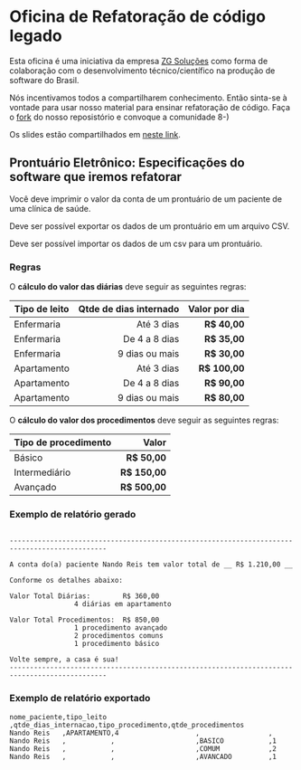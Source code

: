 # Oficina de Refatoração de código legado

Esta oficina é uma iniciativa da empresa [ZG Soluções](http://zgsolucoes.com.br) como forma de colaboração com o desenvolvimento técnico/científico na produção de software do Brasil.

Nós incentivamos todos a compartilharem conhecimento. Então sinta-se à vontade para usar nosso material para ensinar refatoração de código. Faça o [fork](https://help.github.com/articles/fork-a-repo/) do nosso reposistório e convoque a comunidade 8-)

Os slides estão compartilhados em [neste link](http://tiny.cc/refatoracao).

## Prontuário Eletrônico: Especificações do software que iremos refatorar 
Você deve imprimir o valor da conta de um prontuário de um paciente de uma clínica de saúde.

Deve ser possível exportar os dados de um prontuário em um arquivo CSV.

Deve ser possível importar os dados de um csv para um prontuário.

### Regras
O **cálculo do valor das diárias** deve seguir as seguintes regras:

| Tipo de leito	| Qtde de dias internado	| Valor	por dia	|
| ------------- |--------------------------:| -------------:|
| Enfermaria	| Até 3 dias 				| **R$ 40,00** 	|
| Enfermaria	| De 4 a 8 dias      		| **R$ 35,00** 	|
| Enfermaria	| 9 dias ou mais     		| **R$ 30,00** 	|
| Apartamento	| Até 3 dias   				| **R$ 100,00** |
| Apartamento	| De 4 a 8 dias       		| **R$ 90,00** 	|
| Apartamento	|  9 dias ou mais      		| **R$ 80,00** 	|
	
O **cálculo do valor dos procedimentos** deve seguir as seguintes regras:

| Tipo de procedimento	| Valor			|
| ----------------------|--------------:|
| Básico				| **R$ 50,00** 	|
| Intermediário			| **R$ 150,00**	|
| Avançado				| **R$ 500,00**	|


### Exemplo de relatório gerado

```

----------------------------------------------------------------------------------------------

A conta do(a) paciente Nando Reis tem valor total de __ R$ 1.210,00 __

Conforme os detalhes abaixo:

Valor Total Diárias: 		R$ 360,00 
				4 diárias em apartamento

Valor Total Procedimentos: 	R$ 850,00 
				1 procedimento avançado
				2 procedimentos comuns
				1 procedimento básico

Volte sempre, a casa é sua!
----------------------------------------------------------------------------------------------
```
### Exemplo de relatório exportado
```
nome_paciente,tipo_leito ,qtde_dias_internacao,tipo_procedimento,qtde_procedimentos
Nando Reis   ,APARTAMENTO,4                   ,                 ,
Nando Reis   ,           ,                    ,BASICO           ,1
Nando Reis   ,           ,                    ,COMUM            ,2
Nando Reis   ,           ,                    ,AVANCADO         ,1
```